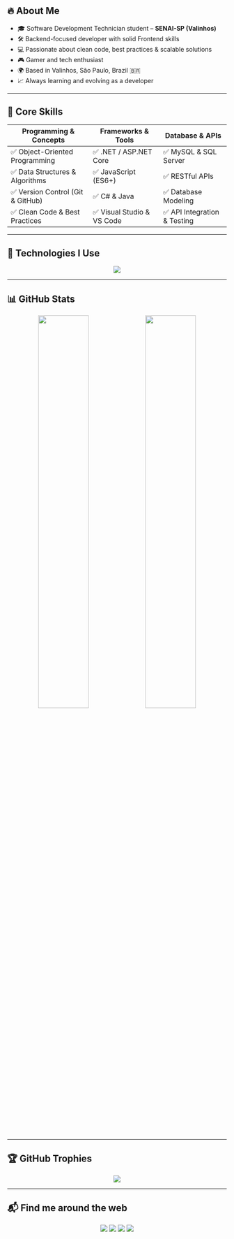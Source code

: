 #         
       
## 🔥 About Me

- 🎓 Software Development Technician student – **SENAI-SP (Valinhos)**
- 🛠️ Backend-focused developer with solid Frontend skills
- 💻 Passionate about clean code, best practices & scalable solutions
- 🎮 Gamer and tech enthusiast
- 🌍 Based in Valinhos, São Paulo, Brazil 🇧🇷
- 📈 Always learning and evolving as a developer

---

## 🧠 Core Skills

| Programming & Concepts           | Frameworks & Tools         | Database & APIs              |
|----------------------------------|-----------------------------|------------------------------|
| ✅ Object-Oriented Programming   | ✅ .NET / ASP.NET Core       | ✅ MySQL & SQL Server        |
| ✅ Data Structures & Algorithms  | ✅ JavaScript (ES6+)         | ✅ RESTful APIs              |
| ✅ Version Control (Git & GitHub)| ✅ C# & Java                 | ✅ Database Modeling         |
| ✅ Clean Code & Best Practices   | ✅ Visual Studio & VS Code   | ✅ API Integration & Testing |

---

## 🚀 Technologies I Use

<div align="center">
  <img src="https://skillicons.dev/icons?i=dotnet,java,javascript,mysql,git,github,vscode,postman,figma,photoshop" />
</div>

---

## 📊 GitHub Stats

<div align="center">
  <img width="48%" src="https://github-readme-stats.vercel.app/api?username=JhonatanFavoreto&show_icons=true&count_private=true&hide_border=true&title_color=00ccff&icon_color=1c4966&text_color=c9d1d9&bg_color=0d1117" />
  <img width="48%" src="https://github-readme-stats.vercel.app/api/top-langs/?username=JhonatanFavoreto&layout=compact&hide_border=true&title_color=00ccff&text_color=225566&bg_color=0d1117" />
</div>

---

## 🏆 GitHub Trophies

<div align="center">
  <img src="https://github-profile-trophy.vercel.app/?username=JhonatanFavoreto&theme=algolia&title=Commit,Repositories,Followers,PullRequest&margin-w=15&margin-h=15" />
</div>

---

## 📬 Find me around the web

<div align="center">
  <a href="https://linkedin.com/in/jhonatan-henrique-favoreto-72017434b" target="_blank"><img src="https://img.shields.io/badge/-LinkedIn-%230077B5?style=for-the-badge&logo=linkedin&logoColor=white" /></a>
  <a href="https://instagram.com/jhonatanfavoreto" target="_blank"><img src="https://img.shields.io/badge/-Instagram-%23E4405F?style=for-the-badge&logo=instagram&logoColor=white" /></a>
  <a href="mailto:jhonatan.favoreto18@gmail.com"><img src="https://img.shields.io/badge/-Email-%23333?style=for-the-badge&logo=gmail&logoColor=white" /></a>
  <a href="https://leetcode.com/jhonatanfavoreto" target="_blank"><img src="https://img.shields.io/badge/-LeetCode-%23FFA116?style=for-the-badge&logo=leetcode&logoColor=white" /></a>
</div>

#